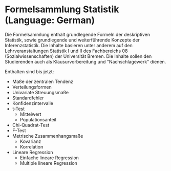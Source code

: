 # Formelsammlung Statistik (Language: German)

Die Formelsammlung enthält grundlegende Formeln der deskriptiven Statistik, sowie grundlegende und weiterführende Konzepte der Inferenzstatistik. Die Inhalte basieren unter anderem auf den Lehrveranstaltungen Statistik I und II des Fachbereichs 08 (Sozialwissenschaften) der Universität Bremen. Die Inhalte sollen den Studierenden auch als Klausurvorbereitung und "Nachschlagewerk" dienen.

Enthalten sind bis jetzt:

- Maße der zentralen Tendenz
- Verteilungsformen
- Univariate Streuungsmaße
- Standardfehler
- Konfidenzintervalle
- t-Test
  - Mittelwert
  - Populationsanteil
- Chi-Quadrat-Test
- F-Test
- Metrische Zusammenhangsmaße
  - Kovarianz
  - Korrelation
- Lineare Regression
  - Einfache lineare Regression
  - Multiple lineare Regression
